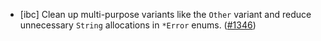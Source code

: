 - [ibc] Clean up multi-purpose variants like the `Other` variant and reduce
  unnecessary `String` allocations in `*Error` enums.
  ([\#1346](https://github.com/cosmos/ibc-rs/issues/1346))
